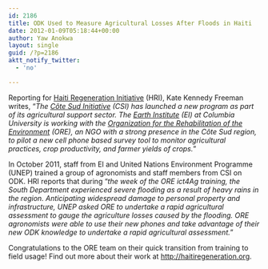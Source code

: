 ```yaml
---
id: 2186
title: ODK Used to Measure Agricultural Losses After Floods in Haiti
date: 2012-01-09T05:18:44+00:00
author: Yaw Anokwa
layout: single
guid: /?p=2186
aktt_notify_twitter:
  - 'no'

---
```

Reporting for [Haiti Regeneration Initiative](http://haitiregeneration.org/node/993) (HRI), Kate Kennedy Freeman writes, “_The [Côte Sud Initiative](http://haitiregeneration.org/csi_intro_wsubs) (CSI) has launched a new program as part of its agricultural support sector. The [Earth Institute](http://earth.columbia.edu) (EI) at Columbia University is working with the [Organization for the Rehabilitation of the Environment](http://oreworld.org) (ORE), an NGO with a strong presence in the Côte Sud region, to pilot a new cell phone based survey tool to monitor agricultural practices, crop productivity, and farmer yields of crops._”

In October 2011, staff from EI and United Nations Environment Programme (UNEP) trained a group of agronomists and staff members from CSI on ODK. HRI reports that during “_the week of the ORE ict4Ag training, the South Department experienced severe flooding as a result of heavy rains in the region. Anticipating widespread damage to personal property and infrastructure, UNEP asked ORE to undertake a rapid agricultural assessment to gauge the agriculture losses caused by the flooding. ORE agronomists were able to use their new phones and take advantage of their new ODK knowledge to undertake a rapid agricultural assessment._”

Congratulations to the ORE team on their quick transition from training to field usage! Find out more about their work at <http://haitiregeneration.org>.
